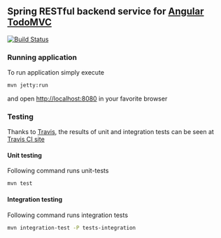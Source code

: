 ## Spring RESTful backend service for [Angular TodoMVC](https://github.com/tastejs/todomvc/tree/gh-pages/examples/angularjs)
[![Build Status](https://travis-ci.org/dimyriy/todomvc.svg?branch=master)](https://travis-ci.org/dimyriy/todomvc)

### Running application
To run application simply execute
```bash
mvn jetty:run
```
and open <http://localhost:8080> in your favorite browser
### Testing
Thanks to [Travis](http://travis-ci.org), the results of unit and integration tests can be seen at [Travis CI
site](https://travis-ci.org/dimyriy/todomvc)
#### Unit testing
Following command runs unit-tests
```bash
mvn test
```
#### Integration testing
Following command runs integration tests
```bash
mvn integration-test -P tests-integration
```
